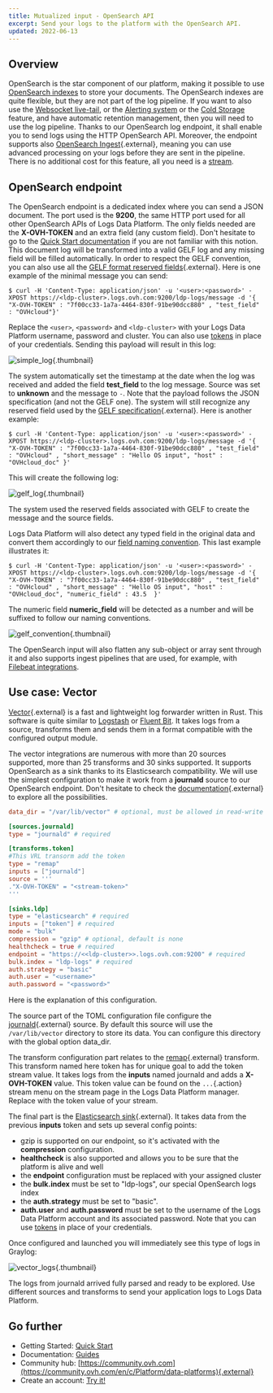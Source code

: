 ```yaml
---
title: Mutualized input - OpenSearch API
excerpt: Send your logs to the platform with the OpenSearch API.
updated: 2022-06-13
---
```


## Overview

OpenSearch is the star component of our platform, making it possible to use [OpenSearch indexes](/pages/manage_and_operate/observability/logs_data_platform/opensearch_index) to store your documents. The OpenSearch indexes are quite flexible, but they are not part of the log pipeline. If you want to also use the [Websocket live-tail](/pages/manage_and_operate/observability/logs_data_platform/cli_ldp_tail), or the [Alerting system](/pages/manage_and_operate/observability/logs_data_platform/alerting_stream) or the [Cold Storage](/pages/manage_and_operate/observability/logs_data_platform/archive_cold_storage) feature, and have automatic retention management, then you will need to use the log pipeline. Thanks to our OpenSearch log endpoint, it shall enable you to send logs using the HTTP OpenSearch API. Moreover, the endpoint supports also [OpenSearch Ingest](https://opensearch.org/docs/latest/opensearch/rest-api/ingest-apis/index/){.external}, meaning you can use advanced processing on your logs before they are sent in the pipeline. There is no additional cost for this feature, all you need is a [stream](/pages/manage_and_operate/observability/logs_data_platform/getting_started_quick_start).

## OpenSearch endpoint

The OpenSearch endpoint is a dedicated index where you can send a JSON document. The port used is the **9200**, the same HTTP port used for all other OpenSearch APIs of Logs Data Platform. The only fields needed are the **X-OVH-TOKEN** and an extra field (any custom field). Don't hesitate to go to the [Quick Start documentation](/pages/manage_and_operate/observability/logs_data_platform/getting_started_quick_start) if you are not familiar with this notion. This document log will be transformed into a valid GELF log and any missing field will be filled automatically. In order to respect the GELF convention, you can also use all the [GELF format reserved fields](https://docs.graylog.org/docs/gelf){.external}. Here is one example of the minimal message you can send:

```shell-session
$ curl -H 'Content-Type: application/json' -u '<user>:<password>' -XPOST https://<ldp-cluster>.logs.ovh.com:9200/ldp-logs/message -d '{ "X-OVH-TOKEN" : "7f00cc33-1a7a-4464-830f-91be90dcc880" , "test_field" : "OVHcloud"}'
```

Replace the `<user>`, `<password>` and `<ldp-cluster>` with your Logs Data Platform username, password and cluster. You can also use [tokens](/pages/manage_and_operate/observability/logs_data_platform/security_tokens) in place of your credentials.  Sending this payload will result in this log:

![simple\_log](images/one_field.png){.thumbnail}

The system automatically set the timestamp at the date when the log was received and added the field **test_field** to the log message. Source was set to **unknown** and the message to `-`.
Note that the payload follows the JSON specification (and not the GELF one). The system will still recognize any reserved field used by the [GELF specification](https://docs.graylog.org/docs/gelf){.external}. Here is another example:

```shell-session
$ curl -H 'Content-Type: application/json' -u '<user>:<password>' -XPOST https://<ldp-cluster>.logs.ovh.com:9200/ldp-logs/message -d '{ "X-OVH-TOKEN" : "7f00cc33-1a7a-4464-830f-91be90dcc880" , "test_field" : "OVHcloud" , "short_message" : "Hello OS input", "host" : "OVHcloud_doc" }'
```

This will create the following log:

![gelf\_log](images/gelf_log.png){.thumbnail}

The system used the reserved fields associated with GELF to create the message and the source fields.

Logs Data Platform will also detect any typed field in the original data and convert them accordingly to our [field naming convention](/pages/manage_and_operate/observability/logs_data_platform/getting_started_field_naming_convention). This last example illustrates it:

```shell-session
$ curl -H 'Content-Type: application/json' -u '<user>:<password>' -XPOST https://<ldp-cluster>.logs.ovh.com:9200/ldp-logs/message -d '{ "X-OVH-TOKEN" : "7f00cc33-1a7a-4464-830f-91be90dcc880" , "test_field" : "OVHcloud" , "short_message" : "Hello OS input", "host" : "OVHcloud_doc", "numeric_field" : 43.5  }'
```

The numeric field **numeric_field** will be detected as a number and will be suffixed to follow our naming conventions.

![gelf\_convention](images/gelf_convention.png){.thumbnail}

The OpenSearch input will also flatten any sub-object or array sent through it and also supports ingest pipelines that are used, for example, with [Filebeat integrations](/pages/manage_and_operate/observability/logs_data_platform/ingestion_filebeat).

## Use case: Vector

[Vector](https://vector.dev/){.external} is a fast and lightweight log forwarder written in Rust. This software is quite similar to [Logstash](/pages/manage_and_operate/observability/logs_data_platform/ingestion_logstash_dedicated_input) or [Fluent Bit](/pages/manage_and_operate/observability/logs_data_platform/ingestion_kubernetes_fluent_bit). It takes logs from a source, transforms them and sends them in a format compatible with the configured output module.

The vector integrations are numerous with more than 20 sources supported, more than 25 transforms and 30 sinks supported. It supports OpenSearch as a sink thanks to its Elasticsearch compatibility. We will use the simplest configuration to make it work from a **journald** source to our OpenSearch endpoint. Don't hesitate to check the [documentation](https://vector.dev/docs/about/what-is-vector/){.external} to explore all the possibilities.

```toml
data_dir = "/var/lib/vector" # optional, must be allowed in read-write

[sources.journald]
type = "journald" # required

[transforms.token]
#This VRL transorm add the token
type = "remap"
inputs = ["journald"]
source = '''
."X-OVH-TOKEN" = "<stream-token>"
'''

[sinks.ldp]
type = "elasticsearch" # required
inputs = ["token"] # required
mode = "bulk"
compression = "gzip" # optional, default is none
healthcheck = true # required
endpoint = "https://<<ldp-cluster>>.logs.ovh.com:9200" # required
bulk.index = "ldp-logs" # required
auth.strategy = "basic"
auth.user = "<username>"
auth.password = "<password>"
```

Here is the explanation of this configuration.

The source part of the TOML configuration file configure the [journald](https://vector.dev/docs/reference/sources/journald/){.external} source. By default this source will use the `/var/lib/vector` directory to store its data. You can configure this directory with the global option data_dir.

The transform configuration part relates to the [remap](https://vector.dev/docs/reference/configuration/transforms/remap/){.external} transform. This transform named here token has for unique goal to add the token stream value. It takes logs from the **inputs** named journald and adds a **X-OVH-TOKEN** value. This token value can be found on the `...`{.action} stream menu on the stream page in the Logs Data Platform manager. Replace **<stream-token>** with the token value of your stream.

The final part is the [Elasticsearch sink](https://vector.dev/docs/reference/sinks/elasticsearch/){.external}. It takes data from the previous **inputs** token and sets up several config points:

- gzip is supported on our endpoint, so it's activated with the **compression** configuration.
- **healthcheck** is also supported and allows you to be sure that the platform is alive and well
- the **endpoint** configuration must be replaced with your assigned cluster
- the **bulk.index** must be set to "ldp-logs", our special OpenSearch logs index
- the **auth.strategy** must be set to "basic".
- **auth.user** and **auth.password** must be set to the username of the Logs Data Platform account and its associated password. Note that you can use [tokens](/pages/manage_and_operate/observability/logs_data_platform/security_tokens) in place of your credentials.

Once configured and launched you will immediately see this type of logs in Graylog:

![vector\_logs](images/vector_logs.png){.thumbnail}

The logs from journald arrived fully parsed and ready to be explored. Use different sources and transforms to send your application logs to Logs Data Platform.

## Go further

- Getting Started: [Quick Start](/pages/manage_and_operate/observability/logs_data_platform/getting_started_quick_start)
- Documentation: [Guides](/products/observability-logs-data-platform)
- Community hub: [https://community.ovh.com](https://community.ovh.com/en/c/Platform/data-platforms){.external}
- Create an account: [Try it!](https://www.ovh.com/fr/order/express/#/express/review?products=~(~(planCode~'logs-account~productId~'logs)))
